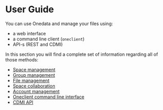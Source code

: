 # User Guide


You can use Onedata and manage your files using:
* a web interface
* a command line client (`oneclient`)
* API-s (REST and CDMI)

In this section you will find a complete set of information regarding all of those methods:
* [Space management](space_management.md)
* [Group management](group_management.md)
* [File management](file_management.md)
* [Space collaboration](space_collaboration.md)
* [Account management](account_management.md)
* [Oneclient command line interface](oneclient.md)
* [CDMI API](cdmi.md)

